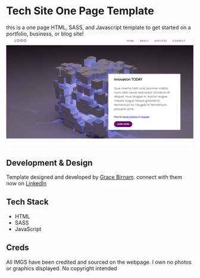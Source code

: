 # Tech Site One Page Template
this is a one page HTML, SASS, and Javascript template to get started on a portfolio, business, or blog site! 
<img src="/imgs/cover-README.png" alt="screenshot of the webpage banner">

## Development & Design 
Template designed and developed by <a target="_blank" href="https://grxcelyn.com">Grace Birnam</a>. connect with them now on <a target="_blank" href="https://www.linkedin.com/in/grace-birnam-74a761163/">LinkedIn</a>

## Tech Stack
* HTML
* SASS 
* JavaScript

## Creds
All IMGS have been credited and sourced on the webpage. I own no photos or graphics displayed. No copyright intended
